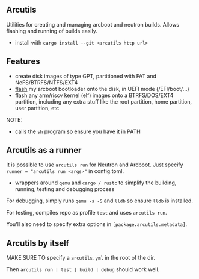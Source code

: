 ## Arcutils

Utilities for creating and managing arcboot and neutron builds. Allows flashing and running of builds easily.

- install with `cargo install --git <arcutils http url>`

## Features

- create disk images of type GPT, partitioned with FAT and NeFS/BTRFS/NTFS/EXT4
- [flash](https://qemu.readthedocs.io/en/latest/tools/qemu-img.html) my arcboot bootloader onto the disk, in UEFI mode (/EFI/boot/...)
- flash any arm/riscv kernel (elf) images onto a BTRFS/DOS/EXT4 partition, including any extra stuff like the root partition, home partition, user partition, etc

NOTE:

- calls the `sh` program so ensure you have it in PATH

## Arcutils as a runner

It is possible to use `arcutils run` for Neutron and Arcboot. Just specify `runner = "arcutils run <args>"` in config.toml.

- wrappers around `qemu` and `cargo / rustc` to simplify the building, running, testing and debugging process

For debugging, simply runs `qemu -s -S` and `lldb` so ensure `lldb` is installed.

For testing, compiles repo as profile `test` and uses `arcutils run`.

You'll also need to specify extra options in `[package.arcutils.metadata]`.

## Arcutils by itself

MAKE SURE TO specify a `arcutils.yml` in the root of the dir.

Then `arcutils run | test | build | debug` should work well.
